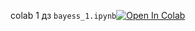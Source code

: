 сolab 1 дз `bayess_1.ipynb`[![Open In Colab](https://colab.research.google.com/assets/colab-badge.svg)](https://colab.research.google.com/github/xxamxam/stats/blob/main/bayess/hw1/bayess_1.ipynb) 